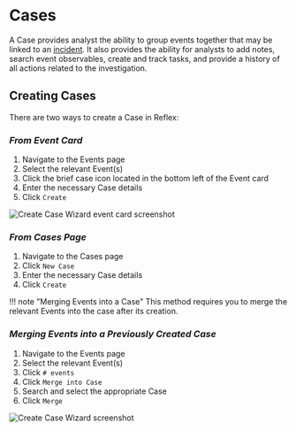 # Cases
A Case provides analyst the ability to group events together that may be linked to an [incident](https://csrc.nist.gov/glossary/term/incident). It also provides the ability for analysts to add notes, search event observables, create and track tasks, and provide a history of all actions related to the investigation. 

## Creating Cases
There are two ways to create a Case in Reflex:

### *From Event Card*
1. Navigate to the Events page
2. Select the relevant Event(s)
3. Click the brief case icon located in the bottom left of the Event card
4. Enter the necessary Case details
5. Click `Create`

![Create Case Wizard event card screenshot](../img/create_case_event_card.png)

### *From Cases Page*
1. Navigate to the Cases page
2. Click `New Case`
3. Enter the necessary Case details
4. Click `Create`

!!! note "Merging Events into a Case"
    This method requires you to merge the relevant Events into the case after its creation.

### *Merging Events into a Previously Created Case*
1. Navigate to the Events page
2. Select the relevant Event(s)
3. Click `# events`
4. Click `Merge into Case`
5. Search and select the appropriate Case
6. Click `Merge`

![Create Case Wizard screenshot](../img/create_case_wizard.png)

